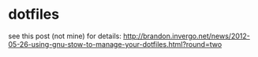 dotfiles
========
see this post (not mine) for details: http://brandon.invergo.net/news/2012-05-26-using-gnu-stow-to-manage-your-dotfiles.html?round=two
